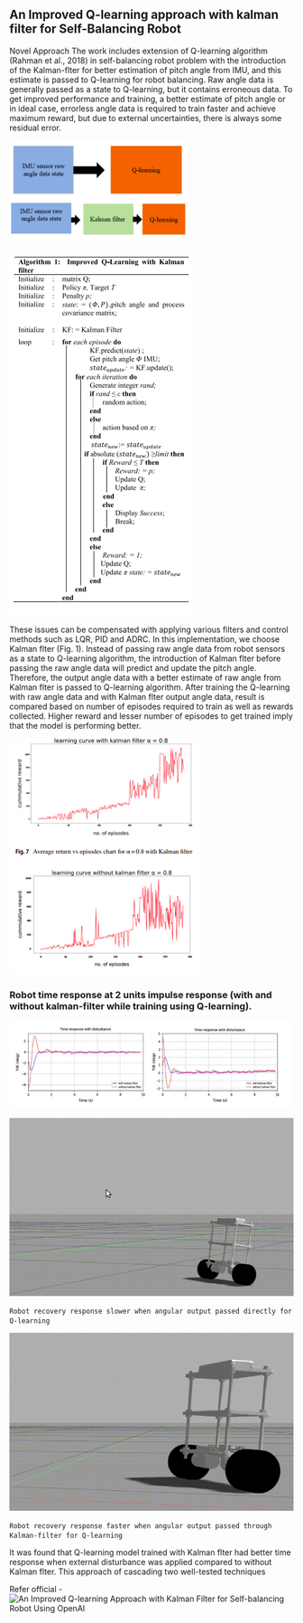 ## An Improved Q-learning approach with kalman filter for Self-Balancing Robot

Novel Approach The work includes extension of
Q-learning algorithm (Rahman et al., 2018) in self-balancing robot problem with the introduction of the Kalman-flter for better estimation of pitch angle from IMU, and this estimate is passed to Q-learning for robot balancing. Raw angle data is generally passed as a state to Q-learning,
but it contains erroneous data. To get improved performance and training, a better estimate of pitch angle or in ideal case, errorless angle data is required to train faster
and achieve maximum reward, but due to external uncertainties, there is always some residual error. 

![](img/approach.png)

![](img/algo.png)

These issues can be compensated with applying various filters and
control methods such as LQR, PID and ADRC. In this implementation, we choose Kalman flter (Fig. 1). Instead of passing raw angle data from robot sensors as a state to
Q-learning algorithm, the introduction of Kalman flter before passing the raw angle data will predict and update the pitch angle. Therefore, the output angle data with a
better estimate of raw angle from Kalman flter is passed to
Q-learning algorithm. After training the Q-learning with raw angle data and with Kalman flter output angle data, result is compared based on number of episodes required
to train as well as rewards collected. Higher reward and lesser number of episodes to get trained imply that the model is performing better.

![](img/learningcurve.png)

### Robot time response at 2 units impulse response (with and without kalman-filter while training using Q-learning).

![](img/disturbance.png)


![](img/bad.gif)

`Robot recovery response slower when angular output passed directly for Q-learning`

![](img/good.gif)

`Robot recovery response faster when angular output passed through Kalman-filter for Q-learning` 

It was found that Q-learning model trained with Kalman flter had better
time response when external disturbance was applied compared to without Kalman flter. This approach of cascading two well-tested techniques

Refer official - ![An Improved Q-learning Approach with Kalman Filter for Self-balancing Robot Using OpenAI](https://link.springer.com/article/10.1007%2Fs40313-021-00786-x)
 

